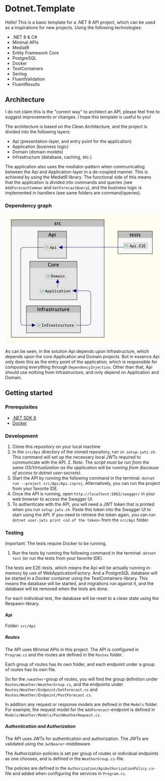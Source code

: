 # Dotnet.Template

Hello! This is a basic template for a .NET 8 API project, which can be used as a inspirations for new projects. Using the following technologies:

- .NET 8 & C#
- Minimal APIs
- MediatR
- Entity Framework Core
- PostgreSQL
- Docker
- TestContainers
- Serilog
- FluentValidation
- FluentResults

## Architecture

I do not claim this is the "correct way" to architect an API, please feel free to suggest improvements or changes. I hope this template is useful to you!

The architecture is based on the Clean Architecture, and the project is divided into the following layers:

- Api (presentation-layer, and entry point for the application)
- Application (business logic)
- Domain (domain models)
- Infrastructure (database, caching, etc.)

The application also uses the mediator-pattern when communicating between the Api and Application-layer in a de-coupled manner. This is achieved by using the MediatR library. The functional side of this means that the application is divided into commands and queries (see `AddForecastComman` and `GetForecastQuery`), and the business logic is implemented in handlers (see same folders are command/queries).

### Dependency graph

<img src="./DotnetTemplateDependencyGraph.png" alt="The solution dependency graph" width="500"/>

As can be seen, in the solution Api depends upon Infrastructure, which depends upon the core Application and Domain projects. But in essence Api only does this as the entry point of the application, which is responsible for composing everything through `DependencyInjection`. Other than that, Api should use nothing from Infrastructure, and only depend on Application and Domain.

## Getting started

### Prerequisites

- [.NET SDK 8](https://dotnet.microsoft.com/en-us/download)
- [Docker](https://www.docker.com/products/docker-desktop)

### Development

1. Clone this repository on your local machine
1. In the `src/Api` directory of the cloned repository, run `sh setup-jwts.sh`. This command will set up the necessary local JWTs required to communicate with the API. 2. _Note: The script must be run from the same OS/Virtualization as the application will be running from (because of access to dotnet user-secrets)_.
1. Start the API by running the following command in the terminal: `dotnet run --project src/Api/Api.csproj`. Alternatively, you can run the project from your favorite IDE.
1. Once the API is running, open `http://localhost:5062/swagger/` in your web browser to access the Swagger UI.
1. To authenticate with the API, you will need a JWT token that is printed when you run `setup-jwts.sh`. Paste this token into the Swagger UI to start using the API. If you need to retrieve the token again, you can run `dotnet user-jwts print <id of the token>` from the `src/Api` folder.

### Testing

Important: The tests require Docker to be running.

1. Run the tests by running the following command in the terminal: `dotnet test` (or run the tests from your favorite IDE).

The tests are E2E-tests, which means the Api will be actually running in-memory by use of WebApplicationFactory. And a PostgreSQL database will be started in a Docker container using the TestContainers-library. This means the database will be started, and migrations run against it, and the database will be removed when the tests are done.

For each individual test, the database will be reset to a clean state using the Respawn-library.

#### Api

Folder: `src/Api`

##### Routes

The API uses Minimal APIs in this project. The API is configured in `Program.cs` and the routes are defined in the `Routes` folder.

Each group of routes has its own folder, and each endpoint under a group of routes has its own file.

So for the `/weather`-group of routes, you will find the group definition under `Routes/Weather/WeatherGroup.cs`, and the endpoints under `Routes/Weather/Endpoint/GetForecast.cs` and `Routes/Weather/Endpoint/PostForecast.cs`.

In addition any request or response models are defined in the `Models` folder. For example, the request model for the `AddForecast`-endpoint is defined in `Models/Weather/Models/PostWeatherRequest.cs`.

##### Authentication and Authorization

The API uses JWTs for authentication and authorization. The JWTs are validated using the `JwtBearer`-middleware.

The Authorization-policies is set per group of routes or individual endpoints as one chooses, and is defined in the `WeatherGroup.cs`-file.

The policies are defined in the `Authorization/ApiAuthorizationPolicy.cs`-file and added when configuring the services in `Program.cs`.
